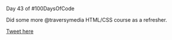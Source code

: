 Day 43 of #100DaysOfCode 

Did some more 
@traversymedia
 HTML/CSS course as a refresher.
 
[Tweet here](https://twitter.com/umuks_/status/1369592240658595841?s=20)

